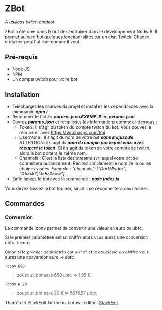 # ZBot

*A useless twitch chatbot*

ZBot a été crée dans le but de s’entraîner dans le développement NodeJS. Il permet aujourd'hui quelques fonctionnalités sur un chat Twitch. Chaque streamer peut l'utiliser comme il veut.

## Pré-requis

 - Node JS
 - NPM
 - Un compte twitch pour votre bot
## Installation
 - Téléchargez les sources du projet et installez les dépendances avec la commande ***npm i***.
 - Renommer le fichier ***params.json.EXEMPLE*** en ***params.json***
 - Ouvrez ***params.json*** et remplissez les informations comme ci-dessous : 
	 - Token : Il s'agit du token du compte twitch du bot. Vous pouvez le récupérer avec https://twitchapps.com/tmi
	 - Username : Il s'agit du nom de votre bot ***sans majuscule***. ATTENTION: il s'agit du ***nom du compte par lequel vous avez récupéré le token.*** Si il s'agit du token de votre compte de twitch, alors le bot portera le même nom. 
	 - Channels : C'est la liste des streams sur lequel votre bot se connectera au lancement. Rentrez simplement le nom de la ou les chaînes visées. *Exemple : "channels": ["DarkWador", "Choubi","JohnSnow"]*
- Enfin lancez le bot avec la commande : ***node index.js***
	 
Vous devez laissez le bot tourner, sinon il se déconnectera des chaînes.

## Commandes

### Conversion
La commande !conv permet de convertir une valeur en euro ou ubtc.

Si le premier paramètres est un chiffre alors vous aurez une conversion ubtc -> euro

Sinon si le premier paramètres est un "e" et le deuxième un chiffre vous aurez une conversion euro -> ubtc.

    !conv 650
 

>   zouzouil_bot says 650 μbtc ⇒ 1.95 €.


    !conv e 20
 

>   zouzouil_bot says 20 € ⇒ 6675.57 μbtc.

 Thank's to StackEdit for the markdown editor : [StackEdit](https://stackedit.io/).
